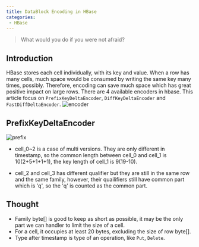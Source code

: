 ```yaml
---
title: DataBlock Encoding in HBase
categories:
 - HBase
---
```


> What would you do if you were not afraid? 

## Introduction

HBase stores each cell individually, with its key and value. When a row has many cells, much space would be consumed by writing the same key many times, possibly. Therefore, encoding can save much space which has great positive impact on large rows. There are 4 available encoders in hbase. This article focus on `PrefixKeyDeltaEncoder`, `DiffKeyDeltaEncoder` and `FastDiffDeltaEncoder`.
![encoder](https://raw.githubusercontent.com/Reidddddd/reidddddd.github.io/master/assets/images/Encoder.png)

## PrefixKeyDeltaEncoder
![prefix](https://raw.githubusercontent.com/Reidddddd/reidddddd.github.io/master/assets/images/prefix_key_encoder.png)

- cell_0~2 is a case of multi versions. They are only different in timestamp, so the common length between cell_0 and cell_1 is 10(2+5+1+1+1), the key length of cell_1 is 9(19-10).

- cell_2 and cell_3 has different qualifier but they are still in the same row and the same family, however, their quailifiers still have common part which is 'q', so the 'q' is counted as the common part.
 
## Thought
- Family byte[] is good to keep as short as possible, it may be the only part we can handler to limit the size of a cell.
- For a cell, it occupies at least 20 bytes, excluding the size of row byte[].
- Type after timestamp is type of an operation, like `Put`, `Delete`.
